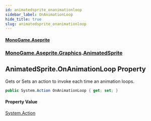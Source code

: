 ```yaml
---
id: animatedsprite_onanimationloop
sidebar_label: OnAnimationLoop
hide_title: true
slug: animatedsprite_onanimationloop
---
```

#### [MonoGame.Aseprite](index 'index')
### [MonoGame.Aseprite.Graphics](monogame_aseprite_graphics 'MonoGame.Aseprite.Graphics').[AnimatedSprite](animatedsprite 'MonoGame.Aseprite.Graphics.AnimatedSprite')
## AnimatedSprite.OnAnimationLoop Property
Gets or Sets an action to invoke each time an animation loops.  
```csharp
public System.Action OnAnimationLoop { get; set; }
```
#### Property Value
[System.Action](https://docs.microsoft.com/en-us/dotnet/api/System.Action 'System.Action')  

